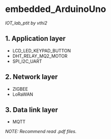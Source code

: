 # embedded_ArduinoUno
*IOT_lab_ptit by vthi2*
## 1. Application layer
- LCD_LED_KEYPAD_BUTTON
- DHT_RELAY_MQ2_MOTOR
- SPI_I2C_UART
## 2. Network layer
- ZIGBEE
- LoRaWAN
## 3. Data link layer
- MQTT

*NOTE: Recommend read .pdf files.*
